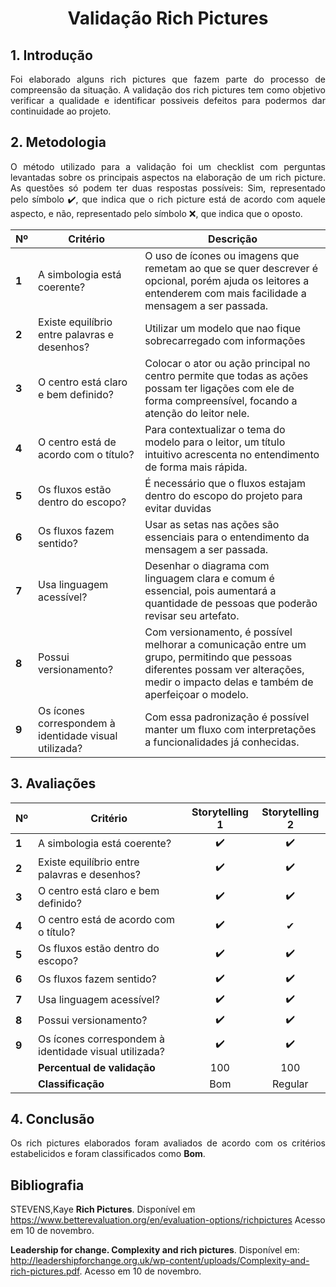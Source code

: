 # <center> Validação Rich Pictures

<div align="justify">

## 1. Introdução
Foi elaborado alguns rich pictures que fazem parte do processo de compreensão da situação. A validação dos rich pictures tem como objetivo verificar a qualidade e identificar possiveis defeitos para podermos dar continuidade ao projeto. 

## 2. Metodologia 
O método utilizado para a validação foi um checklist com perguntas levantadas sobre os principais aspectos na elaboração de um rich picture. As questões só podem ter duas respostas possíveis: Sim, representado pelo símbolo ✔️, que indica que o rich picture está de acordo com aquele aspecto, e não, representado pelo símbolo ❌, que indica que o oposto.

| Nº | <center>Critério | <center>Descrição |
|:---|:-----------------|:------------------|
| **1** |   A simbologia está coerente? | O uso de ícones ou imagens que remetam ao que se quer descrever é opcional, porém ajuda os leitores a entenderem com mais facilidade a mensagem a ser passada. |
| **2** | Existe equilíbrio entre palavras e desenhos? | Utilizar um modelo que nao fique sobrecarregado com informações |
| **3** |O centro está claro e bem definido? | Colocar o ator ou ação principal no centro permite que todas as ações possam ter ligações com ele de forma compreensível, focando a atenção do leitor nele. |
| **4** | O centro está de acordo com o título? | Para contextualizar o tema do modelo para o leitor, um título intuitivo acrescenta no entendimento de forma mais rápida. |
| **5** | Os fluxos estão dentro do escopo? | É necessário que o fluxos estajam dentro do escopo do projeto para evitar duvidas |
| **6** | Os fluxos fazem sentido? | Usar as setas nas ações são essenciais para o entendimento da mensagem a ser passada.|
| **7** | Usa linguagem acessível? | Desenhar o diagrama com linguagem clara e comum é essencial, pois aumentará a quantidade de pessoas que poderão revisar seu artefato. |
| **8** | Possui versionamento? | Com versionamento, é possível melhorar a comunicação entre um grupo, permitindo que pessoas diferentes possam ver alterações, medir o impacto delas e também de aperfeiçoar o modelo. |
| **9** |  Os ícones correspondem à identidade visual utilizada? | Com essa padronização é possível manter um fluxo com interpretações a funcionalidades já conhecidas. |

## 3. Avaliações

|   Nº  | <center>Critério | Storytelling 1 | Storytelling 2 | 
|:------|:-----------------|:--------------:|:--------------:|
| **1** |  A simbologia está coerente? | ✔️ | ✔️ |
| **2** | Existe equilíbrio entre palavras e desenhos? |  ✔️ | ✔️ |
| **3** | O centro está claro e bem definido? |  ✔️ | ✔️ |
| **4** |  O centro está de acordo com o título? | ✔️ | ✔ |
| **5** | Os fluxos estão dentro do escopo? |  ✔️ | ✔️ |
| **6** | Os fluxos fazem sentido? |  ✔️ | ✔️ |
| **7** | Usa linguagem acessível? | ✔️ | ✔️ |
| **8** | Possui versionamento? | ✔️ | ✔️ |
| **9** | Os ícones correspondem à identidade visual utilizada? | ✔️ | ✔️ |
|       | **Percentual de validação** | 100 | 100 |
|       | **Classificação** | Bom |Regular |
 
## 4. Conclusão
Os rich pictures elaborados foram avaliados de acordo com os critérios estabelicidos e foram classificados como **Bom**.  
</div>

## Bibliografia
STEVENS,Kaye **Rich Pictures**. Disponível em https://www.betterevaluation.org/en/evaluation-options/richpictures Acesso em 10 de novembro.

**Leadership for change. Complexity and rich pictures**. Disponível em: http://leadershipforchange.org.uk/wp-content/uploads/Complexity-and-rich-pictures.pdf. Acesso em 10 de novembro.
